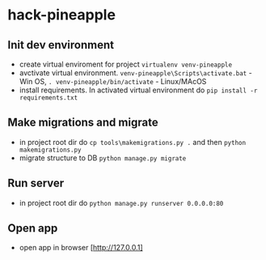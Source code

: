 # hack-pineapple

## Init dev environment
- create virtual enviroment for project `virtualenv venv-pineapple`
- avctivate virtual environment. `venv-pineapple\Scripts\activate.bat` - Win OS, `. venv-pineapple/bin/activate` - Linux/MAcOS
- install requirements. In activated virtual environment do `pip install -r requirements.txt`

## Make migrations and migrate
- in project root dir do `cp tools\makemigrations.py .` and then `python makemigrations.py`
- migrate structure to DB `python manage.py migrate`

## Run server
- in project root dir do `python manage.py runserver 0.0.0.0:80`

## Open app
- open app in browser [http://127.0.0.1]